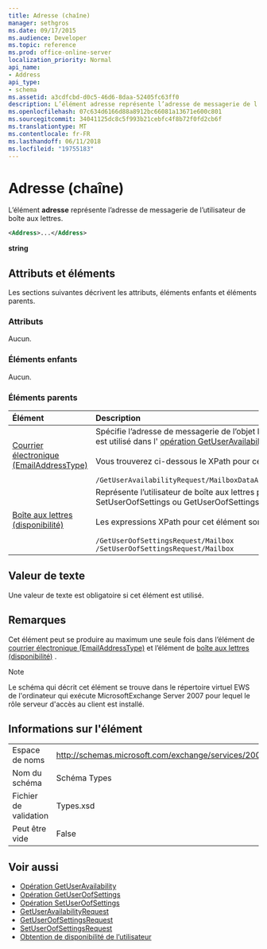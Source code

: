 ```yaml
---
title: Adresse (chaîne)
manager: sethgros
ms.date: 09/17/2015
ms.audience: Developer
ms.topic: reference
ms.prod: office-online-server
localization_priority: Normal
api_name:
- Address
api_type:
- schema
ms.assetid: a3cdfcbd-d0c5-46d6-8daa-52405fc63ff0
description: L’élément adresse représente l’adresse de messagerie de l’utilisateur de boîte aux lettres.
ms.openlocfilehash: 07c634d6166d88a8912bc66081a13671e600c801
ms.sourcegitcommit: 34041125dc8c5f993b21cebfc4f8b72f0fd2cb6f
ms.translationtype: MT
ms.contentlocale: fr-FR
ms.lasthandoff: 06/11/2018
ms.locfileid: "19755183"
---
```

# <a name="address-string"></a>Adresse (chaîne)

L’élément **adresse** représente l’adresse de messagerie de l’utilisateur de boîte aux lettres. 
  
```xml
<Address>...</Address>
```

 **string**
## <a name="attributes-and-elements"></a>Attributs et éléments

Les sections suivantes décrivent les attributs, éléments enfants et éléments parents.
  
### <a name="attributes"></a>Attributs

Aucun.
  
### <a name="child-elements"></a>Éléments enfants

Aucun.
  
### <a name="parent-elements"></a>Éléments parents

|**Élément**|**Description**|
|:-----|:-----|
|[Courrier électronique (EmailAddressType)](email-emailaddresstype.md) <br/> |Spécifie l’adresse de messagerie de l’objet MailboxData. Cet élément est utilisé dans l' [opération GetUserAvailability](getuseravailability-operation.md).<br/><br/> Vous trouverez ci-dessous le XPath pour cet élément :<br/><br/>  `/GetUserAvailabilityRequest/MailboxDataArray/MailboxData[i]/Email` <br/> |
|[Boîte aux lettres (disponibilité)](mailbox-availability.md) <br/> | Représente l’utilisateur de boîte aux lettres pour une demande SetUserOofSettings ou GetUserOofSettings.<br/><br/>  Les expressions XPath pour cet élément sont les suivantes :<br/><br/>  `/GetUserOofSettingsRequest/Mailbox` <br/>  `/SetUserOofSettingsRequest/Mailbox` <br/> |
   
## <a name="text-value"></a>Valeur de texte

Une valeur de texte est obligatoire si cet élément est utilisé.
  
## <a name="remarks"></a>Remarques

Cet élément peut se produire au maximum une seule fois dans l’élément de [courrier électronique (EmailAddressType)](email-emailaddresstype.md) et l’élément de [boîte aux lettres (disponibilité)](mailbox-availability.md) . 
  
> [!NOTE]
> Le schéma qui décrit cet élément se trouve dans le répertoire virtuel EWS de l'ordinateur qui exécute MicrosoftExchange Server 2007 pour lequel le rôle serveur d'accès au client est installé. 
  
## <a name="element-information"></a>Informations sur l'élément

|||
|:-----|:-----|
|Espace de noms  <br/> |http://schemas.microsoft.com/exchange/services/2006/types  <br/> |
|Nom du schéma  <br/> |Schéma Types  <br/> |
|Fichier de validation  <br/> |Types.xsd  <br/> |
|Peut être vide  <br/> |False  <br/> |
   
## <a name="see-also"></a>Voir aussi

- [Opération GetUserAvailability](getuseravailability-operation.md)
- [Opération GetUserOofSettings](getuseroofsettings-operation.md)
- [Opération SetUserOofSettings](setuseroofsettings-operation.md)
- [GetUserAvailabilityRequest](getuseravailabilityrequest.md)
- [GetUserOofSettingsRequest](getuseroofsettingsrequest.md)
- [SetUserOofSettingsRequest](setuseroofsettingsrequest.md)
- [Obtention de disponibilité de l’utilisateur](http://msdn.microsoft.com/library/d4133fcb-9b0f-4e6b-aadf-a389da83516a%28Office.15%29.aspx)

